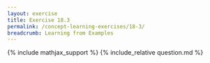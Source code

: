 ```yaml
---
layout: exercise
title: Exercise 18.3
permalink: /concept-learning-exercises/18-3/
breadcrumb: Learning from Examples
---
```


{% include mathjax_support %}
{% include_relative question.md %}
